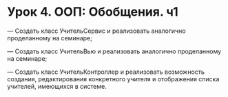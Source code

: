 # Урок 4. ООП: Обобщения. ч1

— Создать класс УчительСервис и реализовать аналогично проделанному на семинаре;

— Создать класс УчительВью и реализовать аналогично проделанному на семинаре;

— Создать класс УчительКонтроллер и реализовать возможность создания, редактирования конкретного учителя и отображения списка учителей, имеющихся в системе.

